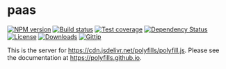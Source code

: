 
# paas

[![NPM version][npm-image]][npm-url]
[![Build status][travis-image]][travis-url]
[![Test coverage][coveralls-image]][coveralls-url]
[![Dependency Status][david-image]][david-url]
[![License][license-image]][license-url]
[![Downloads][downloads-image]][downloads-url]
[![Gittip][gittip-image]][gittip-url]

This is the server for https://cdn.jsdelivr.net/polyfills/polyfill.js.
Please see the documentation at https://polyfills.github.io.

[npm-image]: https://img.shields.io/npm/v/paas.svg?style=flat-square
[npm-url]: https://npmjs.org/package/paas
[github-tag]: http://img.shields.io/github/tag/polyfills/paas.svg?style=flat-square
[github-url]: https://github.com/polyfills/paas/tags
[travis-image]: https://img.shields.io/travis/polyfills/paas.svg?style=flat-square
[travis-url]: https://travis-ci.org/polyfills/paas
[coveralls-image]: https://img.shields.io/coveralls/polyfills/paas.svg?style=flat-square
[coveralls-url]: https://coveralls.io/r/polyfills/paas
[david-image]: http://img.shields.io/david/polyfills/paas.svg?style=flat-square
[david-url]: https://david-dm.org/polyfills/paas
[license-image]: http://img.shields.io/npm/l/paas.svg?style=flat-square
[license-url]: LICENSE
[downloads-image]: http://img.shields.io/npm/dm/paas.svg?style=flat-square
[downloads-url]: https://npmjs.org/package/paas
[gittip-image]: https://img.shields.io/gratipay/jonathanong.svg?style=flat-square
[gittip-url]: https://gratipay.com/jonathanong/
